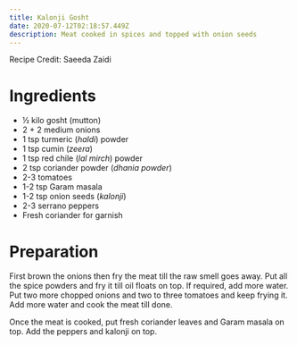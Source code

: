 ```yaml
---
title: Kalonji Gosht
date: 2020-07-12T02:18:57.449Z
description: Meat cooked in spices and topped with onion seeds
---
```

Recipe Credit: Saeeda Zaidi  

# Ingredients
- ½ kilo gosht (mutton)
- 2 + 2 medium onions
- 1 tsp turmeric (_haldi_) powder
- 1 tsp cumin (_zeera_)
- 1 tsp red chile (_lal mirch_) powder
- 2 tsp coriander powder (_dhania powder_)
- 2-3 tomatoes
- 1-2 tsp Garam masala
- 1-2 tsp onion seeds (_kalonji_)
- 2-3 serrano peppers
- Fresh coriander for garnish

# Preparation
First brown the onions then fry the meat till the raw smell goes away. Put all the spice powders and fry it till oil floats on top. If required, add more water. Put two more chopped onions and two to three tomatoes and keep frying it. Add more water and cook the meat till done.

Once the meat is cooked, put fresh coriander leaves and Garam masala on top. Add the peppers and kalonji on top.
